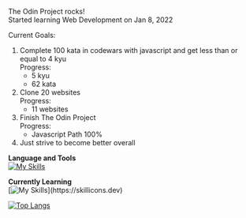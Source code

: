 The Odin Project rocks!  
Started learning Web Development on Jan 8, 2022

Current Goals:
1. Complete 100 kata in codewars with javascript and get less than or equal to 4 kyu  
   Progress:
    - 5 kyu
    - 62 kata
3. Clone 20 websites  
   Progress:
   - 11 websites
5. Finish The Odin Project  
   Progress:
   - Javascript Path 100%
7. Just strive to become better overall

**Language and Tools**  
[![My Skills](https://skillicons.dev/icons?i=js,html,css,react,ts,neovim,firebase,git)](https://skillicons.dev)

**Currently Learning**  
[![My Skills](https://skillicons.dev/icons?i=nodejs,mongodb,express,styledcomponents,)](https://skillicons.dev)


[![Top Langs](https://github-readme-stats.vercel.app/api/top-langs/?username=nevz9)](https://github.com/nevz9/github-readme-stats)
